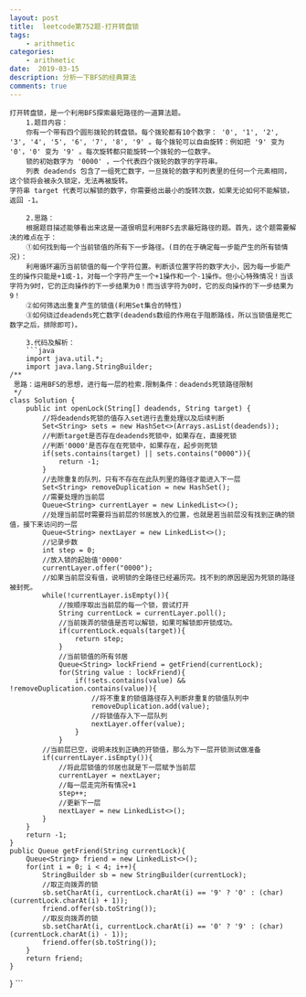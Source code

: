 ```yaml
---
layout: post
title:  leetcode第752题-打开转盘锁
tags:
	- arithmetic
categories:
	- arithmetic
date:  2019-03-15
description: 分析一下BFS的经典算法
comments: true
---
```

	打开转盘锁，是一个利用BFS探索最短路径的一道算法题。
		1.题目内容：
		你有一个带有四个圆形拨轮的转盘锁。每个拨轮都有10个数字： '0', '1', '2', '3', '4', '5', '6', '7', '8', '9' 。每个拨轮可以自由旋转：例如把 '9' 变为  '0'，'0' 变为 '9' 。每次旋转都只能旋转一个拨轮的一位数字。
		锁的初始数字为 '0000' ，一个代表四个拨轮的数字的字符串。
		列表 deadends 包含了一组死亡数字，一旦拨轮的数字和列表里的任何一个元素相同，这个锁将会被永久锁定，无法再被旋转。
	字符串 target 代表可以解锁的数字，你需要给出最小的旋转次数，如果无论如何不能解锁，返回 -1。
		
		2.思路：
		根据题目描述能够看出来这是一道很明显利用BFS去求最短路径的题。首先，这个题需要解决的难点在于：
		①如何找到每一个当前锁值的所有下一步路径。(目的在于确定每一步能产生的所有锁情况)：
		利用循环遍历当前锁值的每一个字符位置。判断该位置字符的数字大小，因为每一步能产生的操作只能是+1或-1，对每一个字符产生一个+1操作和一个-1操作。但小心特殊情况！当该字符为9时，它的正向操作的下一步结果为0！而当该字符为0时，它的反向操作的下一步结果为9！
		②如何筛选出重复产生的锁值(利用Set集合的特性)
		③如何绕过deadends死亡数字(deadends数组的作用在于阻断路线，所以当锁值是死亡数字之后，排除即可)。

		3.代码及解析：
		```java
		import java.util.*;
		import java.lang.StringBuilder;
	/**
	 思路：运用BFS的思想，进行每一层的检索.限制条件：deadends死锁路径限制
	 */
	class Solution {
	    public int openLock(String[] deadends, String target) {
	        //将deadends死锁的值存入set进行去重处理以及后续判断
	        Set<String> sets = new HashSet<>(Arrays.asList(deadends));
	        //判断target是否存在deadends死锁中，如果存在，直接死锁
	        //判断'0000'是否存在在死锁中，如果存在，起步则死锁
	        if(sets.contains(target) || sets.contains("0000")){
	            return -1;
	        }
	        //去除重复的队列，只有不存在在此队列里的路径才能进入下一层
	        Set<String> removeDuplication = new HashSet();
	        //需要处理的当前层
	        Queue<String> currentLayer = new LinkedList<>();
	        //处理当前层时需要将当前层的邻居放入的位置，也就是若当前层没有找到正确的锁值，接下来访问的一层
	        Queue<String> nextLayer = new LinkedList<>();
	        //记录步数
	        int step = 0;
	        //放入锁的起始值'0000'
	        currentLayer.offer("0000");
	        //如果当前层没有值，说明锁的全路径已经遍历完。找不到的原因是因为死锁的路径被封死。
	        while(!currentLayer.isEmpty()){
	            //按顺序取出当前层的每一个锁，尝试打开
	            String currentLock = currentLayer.poll();
	            //当前拨弄的锁值是否可以解锁，如果可解锁即开锁成功。
	            if(currentLock.equals(target)){
	                return step;
	            }
	            //当前锁值的所有邻居
	            Queue<String> lockFriend = getFriend(currentLock);
	            for(String value : lockFriend){
	                if(!sets.contains(value) && !removeDuplication.contains(value)){
	                    //将不重复的锁值路径存入判断非重复的锁值队列中
	                    removeDuplication.add(value);
	                    //将锁值存入下一层队列
	                    nextLayer.offer(value);
	                }
	            }
            //当前层已空，说明未找到正确的开锁值，那么为下一层开锁测试做准备
            if(currentLayer.isEmpty()){
                //将此层锁值的邻居也就是下一层赋予当前层
                currentLayer = nextLayer;
                //每一层走完所有情况+1
                step++;
                //更新下一层
                nextLayer = new LinkedList<>();
            }
        }
        return -1;
    }
    public Queue getFriend(String currentLock){
        Queue<String> friend = new LinkedList<>();
        for(int i = 0; i < 4; i++){
            StringBuilder sb = new StringBuilder(currentLock);
            //取正向拨弄的锁
            sb.setCharAt(i, currentLock.charAt(i) == '9' ? '0' : (char) (currentLock.charAt(i) + 1));
            friend.offer(sb.toString());
            //取反向拨弄的锁
            sb.setCharAt(i, currentLock.charAt(i) == '0' ? '9' : (char) (currentLock.charAt(i) - 1));
            friend.offer(sb.toString());
        }
        return friend;
    }
}
		```

			

